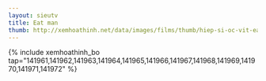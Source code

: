 ```yaml
---
layout: sieutv
title: Eat man
thumb: http://xemhoathinh.net/data/images/films/thumb/hiep-si-oc-vit-eat-man-1997.jpg
---
```

{% include xemhoathinh_bo tap="141961,141962,141963,141964,141965,141966,141967,141968,141969,141970,141971,141972" %} 
